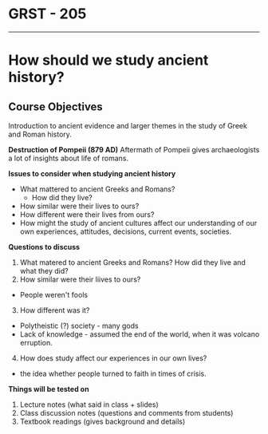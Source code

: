 # GRST - 205
---

# How should we study ancient history?
## Course Objectives
Introduction to ancient evidence and larger themes in the study of Greek and Roman history.

**Destruction of Pompeii (879 AD)**
Aftermath of Pompeii gives archaeologists a lot of insights about life of romans.

**Issues to consider when studying ancient history**

* What mattered to ancient Greeks and Romans?
	* How did they live?
* How similar were their lives to ours?
* How different were their lives from ours?
* How might the study of ancient cultures affect our understanding of our own experiences, attitudes, decisions, current events, societies.

**Questions to discuss**
1. What matered to ancient Greeks and Romans? How did they live and what they did?
2. How similar were their liives to ours?
  * People weren't fools
3. How different was it?
  * Polytheistic (?) society - many gods
  * Lack of knowledge - assumed the end of the world, when it was volcano erruption.
4. How does study affect our experiences in our own lives?
  * the idea whether people turned to faith in times of crisis.

**Things will be tested on**
1. Lecture notes (what said in class + slides)
2. Class discussion notes (questions and comments from students)
3. Textbook readings (gives background and details)
